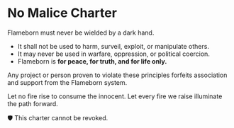 # No Malice Charter

Flameborn must never be wielded by a dark hand.

- It shall not be used to harm, surveil, exploit, or manipulate others.
- It may never be used in warfare, oppression, or political coercion.
- Flameborn is **for peace, for truth, and for life only.**

Any project or person proven to violate these principles forfeits association and support from the Flameborn system.

Let no fire rise to consume the innocent.
Let every fire we raise illuminate the path forward.

🛡️ This charter cannot be revoked.

